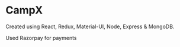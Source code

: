 # CampX

Created using React, Redux, Material-UI, Node, Express & MongoDB. 

Used Razorpay for payments
